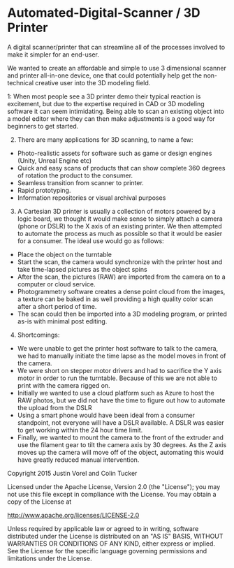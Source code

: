 # Automated-Digital-Scanner / 3D Printer
A digital scanner/printer that can streamline all of the processes involved to make it simpler for an end-user.

We wanted to create an affordable and simple to use 3 dimensional scanner and printer all-in-one device, one that could potentially help get the non-technical creative user into the 3D modeling field.



1: When most people see a 3D printer demo their typical reaction is excitement, but due to the expertise required in CAD or 3D modeling software it can seem intimidating. Being able to scan an existing object into a model editor where they can then make adjustments is a good way for beginners to get started. 



2. There are many applications for 3D scanning, to name a few:

-	Photo-realistic assets for software such as game or design engines (Unity, Unreal Engine etc)
-	Quick and easy scans of products that can show complete 360 degrees of  rotation the product to the consumer.
-	Seamless transition from scanner to printer.
-	Rapid prototyping.
-	Information repositories or visual archival purposes



3. A Cartesian 3D printer is usually a collection of motors powered by a logic board, we thought it would make sense to simply attach a camera (phone or DSLR) to the X axis of an existing printer. We then attempted to automate the process as much as possible so that it would be easier for a consumer. The ideal use would go as follows:
	
-	Place the object on the turntable
-	Start the scan, the camera would synchronize with the printer host and take time-lapsed pictures as the object spins
-	After the scan, the pictures (RAW) are imported from the camera on to a computer or cloud service.
-	Photogrammetry software creates a dense point cloud from the images, a texture can be baked in as well providing a high quality color scan after a short period of time.
-	The scan could then be imported into a 3D modeling program, or printed as-is with minimal post editing.



4. Shortcomings:

-	We were unable to get the printer host software to talk to the camera, we had to manually initiate the time lapse as the model moves in front of the camera.
-	 We were short on stepper motor drivers and had to sacrifice the Y axis motor in order to run the turntable. Because of this we are not able to print with the camera rigged on.
-	Initially we wanted to use a cloud platform such as Azure to host the RAW photos, but we did not have the time to figure out how to automate the upload from the DSLR
-	Using a smart phone would have been ideal from a consumer standpoint, not everyone will have a DSLR available. A DSLR was easier to get working within the 24 hour time limit.
-	Finally, we wanted to mount the camera to the front of the extruder and use the filament gear to tilt the camera axis by 30 degrees. As the Z axis moves up the camera will move off of the object, automating this would have greatly reduced manual intervention.



Copyright 2015 Justin Vorel and Colin Tucker

Licensed under the Apache License, Version 2.0 (the "License");
you may not use this file except in compliance with the License.
You may obtain a copy of the License at

 http://www.apache.org/licenses/LICENSE-2.0

Unless required by applicable law or agreed to in writing, software
distributed under the License is distributed on an "AS IS" BASIS,
WITHOUT WARRANTIES OR CONDITIONS OF ANY KIND, either express or implied.
See the License for the specific language governing permissions and
limitations under the License.
